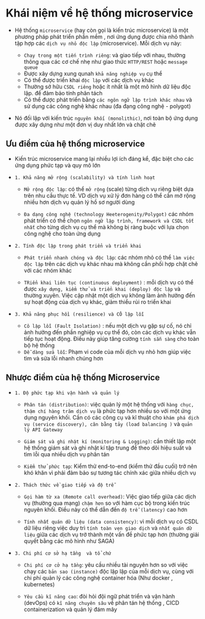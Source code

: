 # Khái niệm về hệ thống microservice

- Hệ thống `microservice` (hay còn gọi là kiến trúc microservice) là một phương pháp phát triển phần mềm , nơi ứng dụng được chia nhỏ thành tập hợp các `dịch vụ nhỏ độc lập` (mỉcroservice). Mỗi dịch vụ này: 
    - `Chạy trong một tiến trình riêng`: và giao tiếp với nhau, thường thông qua các cơ chế nhẹ như giao thức `HTTP/REST` hoặc `message queue`
    - Được xây dựng xung qunah `khả năng nghiệp vụ` cụ thể
    - Có thể được triển khai `độc lập` với các dịch vụ khác
    - Thường sở hữu `CSDL riêng` hoặc ít nhất là một mô hình dữ liệu độc lập. để đảm bảo tính phân tách
    - Có thể được phát triển bằng `các ngôn ngữ lập trình khác nhau` và sử dụng các công nghệ khác nhau (đa đạng công nghệ - polygot)

- Nó đối lập với kiến trúc `nguyên khối (monolithic)`, nơi toàn bộ ứng dụng được xây dựng như một đơn vị duy nhất lớn và chặt chẽ

## Ưu điểm của hệ thống microservice

- Kiến trúc microservice mang lại nhiều lợi ích đáng kể, đặc biệt cho các ứng dụng phức tạp và quy mô lớn

- `1. Khả năng mở rộng (scalability) và tính linh hoạt` 
    - `Mở rộng độc lập`: có thể `mở rộng` (scale) từng dịch vụ riêng biệt dựa trên nhu cầu thực tế. VD dịch vụ xử lý đơn hàng có thể cần mở rộng nhiều hơn dịch vụ quản lý hồ sơ người dùng

    - `Đa dạng công nghệ (technology Heeterogenity/Polygot)` các nhóm phát triển có thể chọn `ngôn ngữ lập trình, framework và CSDL tốt nhất`  cho từng dịch vụ cụ thể mà không bị ràng buộc với lựa chọn công nghệ cho toàn ứng dụng

- `2. Tính độc lập trong phát triển và triển khai`
    - `Phát triển nhanh chóng và độc lập`: các nhóm nhỏ có thể `làm việc độc lập` trên các dịch vụ khác nhau mà không cần phối hợp chặt chẽ với các nhóm khác

    - `TRiển khai liên tục (continuous deployment)` : mỗi dịch vụ có thể được `xây dựng, kiểm thử và triển khai (deploy) độc lập` và thường xuyên. Việc cập nhật một dịch vụ không làm ảnh hưởng đến sự hoạt động của dịch vụ khác, giảm thiểu rủi ro triển khai

- `3. Khả năng phục hồi (resilience) và CÔ lập lỗi`
    - `Cô lập lỗi (Fault Isolation)` : nếu một dịch vụ gặp sự cố, nó chỉ ảnh hưởng đến phần nghiệp vụ cụ thể đó, còn các dịch vụ khác vẫn tiếp tục hoạt động. Điều này giúp tăng cường `tính sẵn sàng` cho toàn bộ hệ thống
    - `Dễ dàng sửa lỗi`: Phạm vi code của mỗi dịch vụ nhỏ hơn giúp việc tìm và sửa lỗi nhanh chúng hơn

## Nhược điểm của hệ thống Microservice 
- `1. Độ phức tạp khi vận hành và quản lý`
    - `Phân tán (distribution)`: việc quản lý một hệ thống với `hàng chục, thậm chí hàng trăm dịch vụ` là phức tạp hơn nhiều so với một ứng dụng nguyên khối. Cần có các công cụ và kĩ thuật cho `khám phá dịch vụ (service discovery), cân bằng tảy (load balancing )` và `quản lý API Gateway`
    - `Giám sát và ghi nhật kí (monitoring & Logging)`: cần thiết lập một hệ thống giám sát và ghi nhật kí tập trung để theo dõi hiệu suất và tìm lỗi qua nhiều dịch vụ phân tán

    - `Kiểm thử phức tạp`: Kiểm thử end-to-end (kiểm thử đầu cuối) trở nên khó khăn vì phải đảm bảo sự tương tác chính xác giữa nhiều dịch vụ

- `2. Thách thức về giao tiếp và độ trễ`
    - `Gọi hàm từ xa (Remote call overhead)`: Việc giao tiếp giữa các dịch vụ (thường qua mạng) `chậm hơn` so với hàm cục bộ trong kiến trúc nguyên khối. Điều này có thể dẫn đến `độ trễ (latency)` cao hơn

    - `Tính nhất quán dữ liệu (data consistency)`: vì mỗi dịch vụ có CSDL dữ liệu riêng việc duy trì `tính toàn vẹn giao dịch` và `nhất quán dữ liệu` giữa các dịch vụ trở thành một vấn đề phức tạp hơn (thường giải quyết bằng các mô hình như SAGA)

- `3. Chi phí cơ sở hạ tầng  và tổ chứ`
    - `Chi phí cơ cở hạ tầng`: yêu cầu nhiều tài nguyên hơn so với việc chạy các `bản sao (instance)` độc lập lập của mỗi dịch vụ, cùng với chi phí quản lý các công nghệ container hóa (Như docker , kubernetes)

    - `Yêu cầu kĩ năng cao`: đòi hỏi đội ngữ phát triển và vận hành (devOps) có `kĩ năng chuyên sâu` về phân tán hệ thống , CICD containerization và quản lý đám mây

